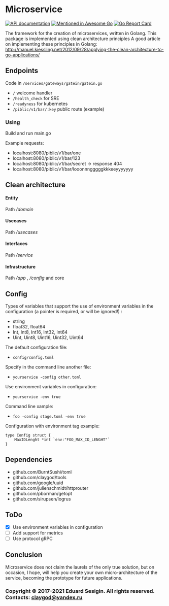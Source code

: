 # Microservice

[![API documentation](https://godoc.org/github.com/claygod/microservice?status.svg)](https://godoc.org/github.com/claygod/microservice)
[![Mentioned in Awesome Go](https://awesome.re/mentioned-badge.svg)](https://github.com/avelino/awesome-go)
[![Go Report Card](https://goreportcard.com/badge/github.com/claygod/microservice)](https://goreportcard.com/report/github.com/claygod/microservice)

The framework for the creation of microservices, written in Golang. 
This package is implemented using clean architecture principles
A good article on implementing these principles in Golang:
http://manuel.kiessling.net/2012/09/28/applying-the-clean-architecture-to-go-applications/

## Endpoints

Code in `/services/gateways/gatein/gatein.go`

- `/` welcome handler
- `/health_check` for SRE
- `/readyness` for kubernetes
- `/piblic/v1/bar/:key` public route (example)

### Using

Build and run main.go

Example requests:

- localhost:8080/piblic/v1/bar/one
- localhost:8080/piblic/v1/bar/123
- localhost:8080/piblic/v1/bar/secret -> response 404
- localhost:8080/piblic/v1/bar/looonnngggggkkkeeyyyyyyy

## Clean architecture

#### Entity

Path */domain*

#### Usecases

Path */usecases*

#### Interfaces

Path */service*

#### Infrastructure

Path */app* , */config* and core

## Config

Types of variables that support the use of environment variables
in the configuration (a pointer is required, or will be ignored!) :
- string
- float32, float64
- Int, Int8, Int16, Int32, Int64
- Uint, Uint8, Uint16, Uint32, Uint64

The default configuration file:
- `config/config.toml`

Specify in the command line another file:
- `yourservice -config other.toml`

Use environment variables in configuration:
- `yourservice -env true`

Command line xample:
- `foo -config stage.toml -env true`

Configuration with environment tag example:
```Golang
type Config struct {
	MaxIDLenght *int `env:"FOO_MAX_ID_LENGHT"`
}
```

## Dependencies

- github.com/BurntSushi/toml
- github.com/claygod/tools
- github.com/google/uuid
- github.com/julienschmidt/httprouter
- github.com/pborman/getopt
- github.com/sirupsen/logrus

## ToDo

- [x] Use environment variables in configuration
- [ ] Add support for metrics
- [ ] Use protocol gRPC

## Conclusion

Microservice does not claim the laurels of the only true solution, but on occasion, I hope, will help you create your own micro-architecture of the service, becoming the prototype for future applications.

### Copyright © 2017-2021 Eduard Sesigin. All rights reserved. Contacts: claygod@yandex.ru
